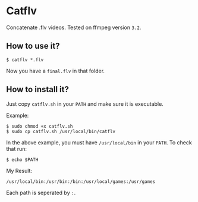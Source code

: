 # Catflv

Concatenate .flv videos. Tested on ffmpeg version `3.2`.

## How to use it?

```
$ catflv *.flv
```

Now you have a `final.flv` in that folder.

## How to install it?

Just copy `catflv.sh` in your `PATH` and make sure it is executable.

Example:

```
$ sudo chmod +x catflv.sh
$ sudo cp catflv.sh /usr/local/bin/catflv
```

In the above example, you must have `/usr/local/bin` in your `PATH`. To check that run:

```
$ echo $PATH
```

My Result:

```
/usr/local/bin:/usr/bin:/bin:/usr/local/games:/usr/games
```

Each path is seperated by `:`.
